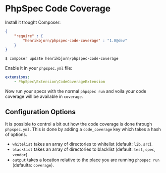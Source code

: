 PhpSpec Code Coverage
=====================

Install it trought Composer:

``` json
{
    "require" : {
        "henrikbjorn/phpspec-code-coverage" : "1.0@dev"
    }
}
```

``` bash
$ composer update henrikbjorn/phpspec-code-coverage
```

Enable it in your `phpspec.yml` file:

``` yaml
extensions:
    - PhpSpec\Extension\CodeCoverageExtension
```

Now run your specs with the normal `phpspec run` and voila your code coverage will be available in
`coverage`.

Configuration Options
---------------------

It is possible to control a bit out how the code coverage is done through `phpspec.yml`. This is done by
adding a `code_coverage` key which takes a hash of options.

* `whitelist` takes an array of directories to whitelist (default: `lib`, `src`).
* `blacklist` takes an array of directories to blacklist (default: `test`, `spec`, `vendor`).
* `output` takes a location relative to the place you are running `phpspec run` (defaulta: `coverage`).
